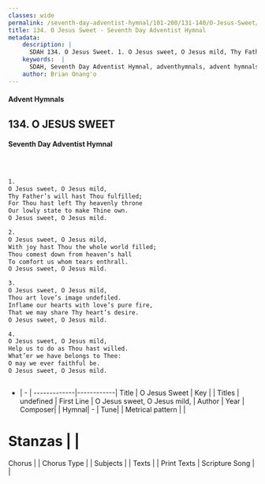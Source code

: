 ```yaml
---
classes: wide
permalink: /seventh-day-adventist-hymnal/101-200/131-140/O-Jesus-Sweet/
title: 134. O Jesus Sweet - Seventh Day Adventist Hymnal
metadata:
    description: |
      SDAH 134. O Jesus Sweet. 1. O Jesus sweet, O Jesus mild, Thy Father’s will hast Thou fulfilled; For Thou hast left Thy heavenly throne Our lowly state to make Thine own. O Jesus sweet, O Jesus mild.
    keywords:  |
      SDAH, Seventh Day Adventist Hymnal, adventhymnals, advent hymnals, O Jesus Sweet, O Jesus sweet, O Jesus mild, 
    author: Brian Onang'o
---
```


#### Advent Hymnals
## 134. O JESUS SWEET
#### Seventh Day Adventist Hymnal

```txt



1.
O Jesus sweet, O Jesus mild,
Thy Father’s will hast Thou fulfilled;
For Thou hast left Thy heavenly throne
Our lowly state to make Thine own.
O Jesus sweet, O Jesus mild.

2.
O Jesus sweet, O Jesus mild,
With joy hast Thou the whole world filled;
Thou comest down from heaven’s hall
To comfort us whom tears enthrall.
O Jesus sweet, O Jesus mild.

3.
O Jesus sweet, O Jesus mild,
Thou art love’s image undefiled.
Inflame our hearts with love’s pure fire,
That we may share Thy heart’s desire.
O Jesus sweet, O Jesus mild.

4.
O Jesus sweet, O Jesus mild,
Help us to do as Thou hast willed.
What’er we have belongs to Thee:
O may we ever faithful be.
O Jesus sweet, O Jesus mild.



```

- |   -  |
-------------|------------|
Title | O Jesus Sweet |
Key |  |
Titles | undefined |
First Line | O Jesus sweet, O Jesus mild, |
Author | 
Year | 
Composer|  |
Hymnal|  - |
Tune|  |
Metrical pattern | |
# Stanzas |  |
Chorus |  |
Chorus Type |  |
Subjects |  |
Texts |  |
Print Texts | 
Scripture Song |  |
  
